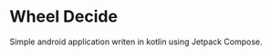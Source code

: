# Wheel Decide

Simple android application writen in kotlin using Jetpack Compose.

[](/screenshots/Screenshot_20230713_154042.png)

[](/screenshots/Screenshot_20230713_154104.png)

[](/screenshots/Screenshot_20230713_154209.png)

[](/screenshots/Screenshot_20230713_154224.png)

[](/screenshots/Screenshot_20230713_154233.png)
